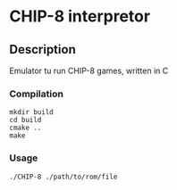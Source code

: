 # CHIP-8 interpretor
## Description
Emulator tu run CHIP-8 games, written in C
### Compilation
```shell script
mkdir build
cd build
cmake ..
make
```
### Usage
```shell script
./CHIP-8 ./path/to/rom/file
```
